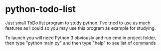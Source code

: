 # python-todo-list
Just small ToDo list program to study python. I`ve tried to use as much features as I could so you may use this program as example for studying.

To launch you will need Python 3 obviously and run cmd in project folder, then type "python main.py" and then type "help" to see list of commands
